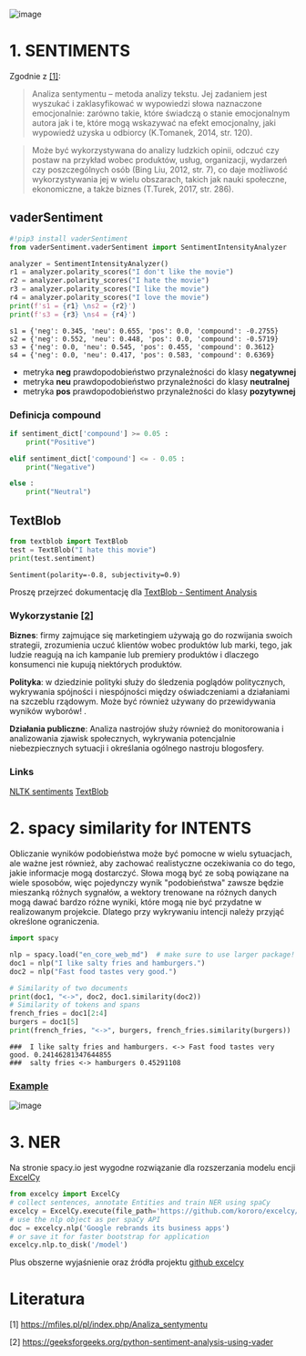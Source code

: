 ![image](https://user-images.githubusercontent.com/26519123/120105902-1a28d380-c15b-11eb-8221-ec55f238bc3b.png)

# 1. SENTIMENTS

Zgodnie z [[1]](https://mfiles.pl/pl/index.php/Analiza_sentymentu):

> Analiza sentymentu – metoda analizy tekstu. Jej zadaniem jest wyszukać i zaklasyfikować w wypowiedzi słowa naznaczone emocjonalnie: zarówno takie, które świadczą o stanie emocjonalnym autora jak i te, które mogą wskazywać na efekt emocjonalny, jaki wypowiedź uzyska u odbiorcy (K.Tomanek, 2014, str. 120).

> Może być wykorzystywana do analizy ludzkich opinii, odczuć czy postaw na przykład wobec produktów, usług, organizacji, wydarzeń czy poszczególnych osób (Bing Liu, 2012, str. 7), co daje możliwość wykorzystywania jej w wielu obszarach, takich jak nauki społeczne, ekonomiczne, a także biznes (T.Turek, 2017, str. 286).

## vaderSentiment

```py
#!pip3 install vaderSentiment
from vaderSentiment.vaderSentiment import SentimentIntensityAnalyzer

analyzer = SentimentIntensityAnalyzer()
r1 = analyzer.polarity_scores("I don't like the movie")
r2 = analyzer.polarity_scores("I hate the movie")
r3 = analyzer.polarity_scores("I like the movie")
r4 = analyzer.polarity_scores("I love the movie")
print(f's1 = {r1} \ns2 = {r2}')
print(f's3 = {r3} \ns4 = {r4}')
```
```
s1 = {'neg': 0.345, 'neu': 0.655, 'pos': 0.0, 'compound': -0.2755} 
s2 = {'neg': 0.552, 'neu': 0.448, 'pos': 0.0, 'compound': -0.5719}
s3 = {'neg': 0.0, 'neu': 0.545, 'pos': 0.455, 'compound': 0.3612} 
s4 = {'neg': 0.0, 'neu': 0.417, 'pos': 0.583, 'compound': 0.6369}
```

- metryka **neg** prawdopodobieństwo przynależności do klasy **negatywnej**
- metryka **neu** prawdopodobieństwo przynależności do klasy **neutralnej**
- metryka **pos** prawdopodobieństwo przynależności do klasy **pozytywnej**

### Definicja **compound**
```py
if sentiment_dict['compound'] >= 0.05 :
    print("Positive")

elif sentiment_dict['compound'] <= - 0.05 :
    print("Negative")

else :
    print("Neutral")
```

## TextBlob

```py
from textblob import TextBlob
test = TextBlob("I hate this movie")
print(test.sentiment)
```

```
Sentiment(polarity=-0.8, subjectivity=0.9)
```

Proszę przejrzeć dokumentację dla [TextBlob - Sentiment Analysis](https://textblob.readthedocs.io/en/dev/quickstart.html#sentiment-analysis)


### Wykorzystanie [[2]](geeksforgeeks.org/python-sentiment-analysis-using-vader/)

**Biznes**: firmy zajmujące się marketingiem używają go do rozwijania swoich strategii, zrozumienia uczuć klientów wobec produktów lub marki, tego, jak ludzie reagują na ich kampanie lub premiery produktów i dlaczego konsumenci nie kupują niektórych produktów.

**Polityka**: w dziedzinie polityki służy do śledzenia poglądów politycznych, wykrywania spójności i niespójności między oświadczeniami a działaniami na szczeblu rządowym. Może być również używany do przewidywania wyników wyborów! .

**Działania publiczne**: Analiza nastrojów służy również do monitorowania i analizowania zjawisk społecznych, wykrywania potencjalnie niebezpiecznych sytuacji i określania ogólnego nastroju blogosfery.



### Links
[NLTK sentiments](https://www.nltk.org/howto/sentiment.html)
[TextBlob](https://textblob.readthedocs.io/en/dev/)



# 2. spacy similarity for INTENTS

Obliczanie wyników podobieństwa może być pomocne w wielu sytuacjach, ale ważne jest również, aby zachować realistyczne oczekiwania co do tego, jakie informacje mogą dostarczyć. Słowa mogą być ze sobą powiązane na wiele sposobów, więc pojedynczy wynik "podobieństwa" zawsze będzie mieszanką różnych sygnałów, a wektory trenowane na różnych danych mogą dawać bardzo różne wyniki, które mogą nie być przydatne w realizowanym projekcie.
Dlatego przy wykrywaniu intencji należy przyjąć określone ograniczenia.

```py
import spacy

nlp = spacy.load("en_core_web_md")  # make sure to use larger package!
doc1 = nlp("I like salty fries and hamburgers.")
doc2 = nlp("Fast food tastes very good.")

# Similarity of two documents
print(doc1, "<->", doc2, doc1.similarity(doc2))
# Similarity of tokens and spans
french_fries = doc1[2:4]
burgers = doc1[5]
print(french_fries, "<->", burgers, french_fries.similarity(burgers))
```
```
###  I like salty fries and hamburgers. <-> Fast food tastes very good. 0.24146281347644855
###  salty fries <-> hamburgers 0.45291108
```

### [Example](https://betterprogramming.pub/the-beginners-guide-to-similarity-matching-using-spacy-782fc2922f7c) 

![image](https://user-images.githubusercontent.com/26519123/120114949-d85f5380-c181-11eb-8c5d-fd269e3c2982.png)


# 3. NER

Na stronie spacy.io jest wygodne rozwiązanie dla rozszerzania modelu encji [ExcelCy](https://spacy.io/universe/project/excelcy) 
```py
from excelcy import ExcelCy
# collect sentences, annotate Entities and train NER using spaCy
excelcy = ExcelCy.execute(file_path='https://github.com/kororo/excelcy/raw/master/tests/data/test_data_01.xlsx')
# use the nlp object as per spaCy API
doc = excelcy.nlp('Google rebrands its business apps')
# or save it for faster bootstrap for application
excelcy.nlp.to_disk('/model')
```
Plus obszerne wyjaśnienie oraz źródła projektu  [github excelcy](https://github.com/kororo/excelcy)


# Literatura
[1] https://mfiles.pl/pl/index.php/Analiza_sentymentu

[2] https://geeksforgeeks.org/python-sentiment-analysis-using-vader
 

